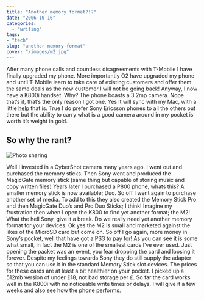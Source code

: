 ```yaml
---
title: "Another memory format?!?"
date: "2006-10-16"
categories:
  - "writing"
tags:
- "tech"
slug: "another-memory-format"
cover: "/images/m2.jpg"
---
```


After many phone calls and countless disagreements with T-Mobile I have finally upgraded my phone. More importantly O2 have upgraded my phone and until T-Mobile learn to take care of existing customers and offer them the same deals as the new customer I will not be going back! Anyway, I now have a K800i handset. Why? The phone boasts a 3.2mp camera. Nope that’s it, that’s the only reason I got one. Yes it will sync with my Mac, with a little [help][1] that is. True I do prefer Sony Ericsson phones to all the others out there but the ability to carry what is a good camera around in my pocket is worth it’s weight in gold.

## So why the rant?

![Photo sharing](/images/270526635.jpg)

Well I invested in a CyberShot camera many years ago. I went out and purchased the memory sticks. Then Sony went and produced the MagicGate memory stick (same thing but capable of storing music and copy written files) Years later I purchased a P800 phone, whats this? A smaller memory stick is now available; Duo. So off I went again to purchase another set of media. To add to this they also created the Memory Stick Pro and then MagicGate Duo’s and Pro Duo Sticks; I think! Imagine my frustration then when I open the K800 to find yet another format; the M2! What the hell Sony, give it a break. Do we really need yet another memory format for your devices. Ok yes the M2 is small and marketed against the likes of the MicroSD card but come on. So off I go again, more money in Sony’s pocket, well that have got a PS3 to pay for! As you can see it is some what small, in fact the M2 is one of the smallest cards I’ve ever used. Just opening the packet was an event, you fear dropping the card and loosing it forever. Despite my feelings towards Sony they do still supply the adapter so that you can use it in the standard Memory Stick slot devices. The prices for these cards are at least a bit healthier on your pocket. I picked up a 512mb version of under £18, not bad storage per £. So far the card works well in the K800i with no noticeable write times or delays. I will give it a few weeks and also see how the phone performs.

[1]:	https://mobile.feisar.com/phone_plugins_23.html
